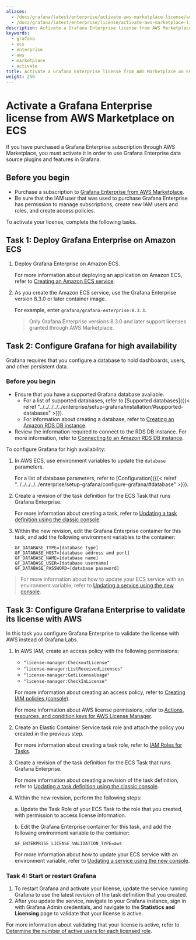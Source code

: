```yaml
---
aliases:
  - /docs/grafana/latest/enterprise/activate-aws-marketplace-license/activate-license-on-ecs/
  - /docs/grafana/latest/enterprise/license/activate-aws-marketplace-license/activate-license-on-ecs/
description: Activate a Grafana Enterprise license from AWS Marketplace on ECS
keywords:
  - grafana
  - ecs
  - enterprise
  - aws
  - marketplace
  - activate
title: Activate a Grafana Enterprise license from AWS Marketplace on ECS
weight: 250
---
```


# Activate a Grafana Enterprise license from AWS Marketplace on ECS

If you have purchased a Grafana Enterprise subscription through AWS Marketplace, you must activate it in order to use Grafana Enterprise data source plugins and features in Grafana.

## Before you begin

- Purchase a subscription to [Grafana Enterprise from AWS Marketplace](https://aws.amazon.com/marketplace/pp/prodview-dlncd4kzt5kx6).
- Be sure that the IAM user that was used to purchase Grafana Enterprise has permission to manage subscriptions, create new IAM users and roles, and create access policies.

To activate your license, complete the following tasks.

## Task 1: Deploy Grafana Enterprise on Amazon ECS

1. Deploy Grafana Enterprise on Amazon ECS.

   For more information about deploying an application on Amazon ECS, refer to [Creating an Amazon ECS service](https://docs.aws.amazon.com/AmazonECS/latest/developerguide/create-service.html).

1. As you create the Amazon ECS service, use the Grafana Enterprise version 8.3.0 or later container image.

   For example, enter `grafana/grafana-enterprise:8.3.3`.

   > Only Grafana Enterprise versions 8.3.0 and later support licenses granted through AWS Marketplace.

## Task 2: Configure Grafana for high availability

Grafana requires that you configure a database to hold dashboards, users, and other persistent data.

### Before you begin

- Ensure that you have a supported Grafana database available.
  - For a list of supported databases, refer to [Supported databases]({{< relref "../../../../../enterprise/setup-grafana/installation/#supported-databases" >}}).
  - For information about creating a database, refer to [Creating an Amazon RDS DB instance](https://docs.aws.amazon.com/AmazonRDS/latest/UserGuide/USER_CreateDBInstance.html).
- Review the information required to connect to the RDS DB instance. For more information, refer to [Connecting to an Amazon RDS DB instance](https://docs.aws.amazon.com/AmazonRDS/latest/UserGuide/CHAP_CommonTasks.Connect.html).

To configure Grafana for high availability:

1. In AWS ECS, use environment variables to update the `database` parameters.

   For a list of database parameters, refer to [Configuration]({{< relref "../../../../../enterprise/setup-grafana/configure-grafana/#database" >}}).

1. Create a revision of the task definition for the ECS Task that runs Grafana Enterprise.

   For more information about creating a task, refer to [Updating a task definition using the classic console](https://docs.aws.amazon.com/AmazonECS/latest/developerguide/update-task-definition.html).

1. Within the new revision, edit the Grafana Enterprise container for this task, and add the following environment variables to the container:

   ```
   GF_DATABASE_TYPE=[database type]
   GF_DATABASE_HOST=[database address and port]
   GF_DATABASE_NAME=[database name]
   GF_DATABASE_USER=[database username]
   GF_DATABASE_PASSWORD=[database password]
   ```

> For more information about how to update your ECS service with an environment variable, refer to [Updating a service using the new console](https://docs.aws.amazon.com/AmazonECS/latest/developerguide/update-service-console-v2.html).

## Task 3: Configure Grafana Enterprise to validate its license with AWS

In this task you configure Grafana Enterprise to validate the license with AWS instead of Grafana Labs.

1. In AWS IAM, create an access policy with the following permissions:

   - `"license-manager:CheckoutLicense"`
   - `"license-manager:ListReceivedLicenses"`
   - `"license-manager:GetLicenseUsage"`
   - `"license-manager:CheckInLicense"`

   For more information about creating an access policy, refer to [Creating IAM policies (console)](https://docs.aws.amazon.com/IAM/latest/UserGuide/access_policies_create-console.html).

   For more information about AWS license permissions, refer to [Actions, resources, and condition keys for AWS License Manager](https://docs.aws.amazon.com/service-authorization/latest/reference/list_awslicensemanager.html).

1. Create an Elastic Container Service task role and attach the policy you created in the previous step.

   For more information about creating a task role, refer to [IAM Roles for Tasks](https://docs.aws.amazon.com/AmazonECS/latest/developerguide/task-iam-roles.html).

1. Create a revision of the task definition for the ECS Task that runs Grafana Enterprise.

   For more information about creating a revision of the task definition, refer to [Updating a task definition using the classic console](https://docs.aws.amazon.com/AmazonECS/latest/developerguide/update-task-definition.html).

1. Within the new revision, perform the following steps:

   a. Update the Task Role of your ECS Task to the role that you created, with permission to access license information.

   b. Edit the Grafana Enterprise container for this task, and add the following environment variable to the container:

   ```
   GF_ENTERPRISE_LICENSE_VALIDATION_TYPE=aws
   ```

   For more information about how to update your ECS service with an environment variable, refer to [Updating a service using the new console](https://docs.aws.amazon.com/AmazonECS/latest/developerguide/update-service-console-v2.html).

### Task 4: Start or restart Grafana

1. To restart Grafana and activate your license, update the service running Grafana to use the latest revision of the task definition that you created.
1. After you update the service, navigate to your Grafana instance, sign in with Grafana Admin credentials, and navigate to the **Statistics and Licensing** page to validate that your license is active.

For more information about validating that your license is active, refer to [Determine the number of active users for each licensed role](../../license-restrictions/#determine-the-number-of-active-users-for-each-licensed-role).
